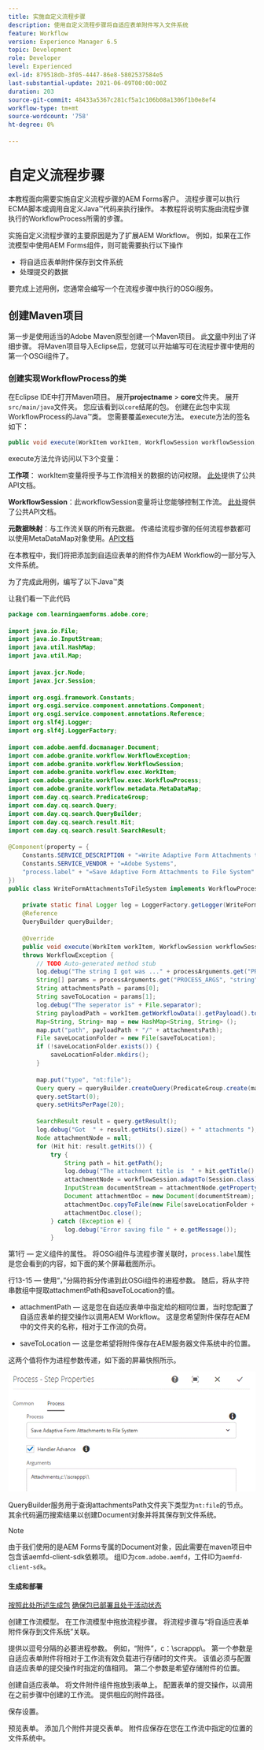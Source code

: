 ```yaml
---
title: 实施自定义流程步骤
description: 使用自定义流程步骤将自适应表单附件写入文件系统
feature: Workflow
version: Experience Manager 6.5
topic: Development
role: Developer
level: Experienced
exl-id: 879518db-3f05-4447-86e8-5802537584e5
last-substantial-update: 2021-06-09T00:00:00Z
duration: 203
source-git-commit: 48433a5367c281cf5a1c106b08a1306f1b0e8ef4
workflow-type: tm+mt
source-wordcount: '758'
ht-degree: 0%

---
```


# 自定义流程步骤

本教程面向需要实施自定义流程步骤的AEM Forms客户。 流程步骤可以执行ECMA脚本或调用自定义Java™代码来执行操作。 本教程将说明实施由流程步骤执行的WorkflowProcess所需的步骤。

实施自定义流程步骤的主要原因是为了扩展AEM Workflow。 例如，如果在工作流模型中使用AEM Forms组件，则可能需要执行以下操作

* 将自适应表单附件保存到文件系统
* 处理提交的数据

要完成上述用例，您通常会编写一个在流程步骤中执行的OSGi服务。

## 创建Maven项目

第一步是使用适当的Adobe Maven原型创建一个Maven项目。 此[文章](https://experienceleague.adobe.com/docs/experience-manager-learn/forms/creating-your-first-osgi-bundle/create-your-first-osgi-bundle.html?lang=zh-Hans)中列出了详细步骤。 将Maven项目导入Eclipse后，您就可以开始编写可在流程步骤中使用的第一个OSGi组件了。


### 创建实现WorkflowProcess的类

在Eclipse IDE中打开Maven项目。 展开&#x200B;**projectname** > **core**&#x200B;文件夹。 展开`src/main/java`文件夹。 您应该看到以`core`结尾的包。 创建在此包中实现WorkflowProcess的Java™类。 您需要覆盖execute方法。 execute方法的签名如下：

```java
public void execute(WorkItem workItem, WorkflowSession workflowSession, MetaDataMap processArguments) throws WorkflowException 
```

execute方法允许访问以下3个变量：

**工作项**： workItem变量将授予与工作流相关的数据的访问权限。 [此处](https://helpx.adobe.com/cn/experience-manager/6-3/sites/developing/using/reference-materials/diff-previous/changes/com.adobe.granite.workflow.WorkflowSession.html)提供了公共API文档。

**WorkflowSession**：此workflowSession变量将让您能够控制工作流。 [此处](https://helpx.adobe.com/cn/experience-manager/6-3/sites/developing/using/reference-materials/diff-previous/changes/com.adobe.granite.workflow.WorkflowSession.html)提供了公共API文档。

**元数据映射**：与工作流关联的所有元数据。 传递给流程步骤的任何流程参数都可以使用MetaDataMap对象使用。[API文档](https://helpx.adobe.com/experience-manager/6-5/sites/developing/using/reference-materials/javadoc/com/adobe/granite/workflow/metadata/MetaDataMap.html)

在本教程中，我们将把添加到自适应表单的附件作为AEM Workflow的一部分写入文件系统。

为了完成此用例，编写了以下Java™类

让我们看一下此代码

```java
package com.learningaemforms.adobe.core;

import java.io.File;
import java.io.InputStream;
import java.util.HashMap;
import java.util.Map;

import javax.jcr.Node;
import javax.jcr.Session;

import org.osgi.framework.Constants;
import org.osgi.service.component.annotations.Component;
import org.osgi.service.component.annotations.Reference;
import org.slf4j.Logger;
import org.slf4j.LoggerFactory;

import com.adobe.aemfd.docmanager.Document;
import com.adobe.granite.workflow.WorkflowException;
import com.adobe.granite.workflow.WorkflowSession;
import com.adobe.granite.workflow.exec.WorkItem;
import com.adobe.granite.workflow.exec.WorkflowProcess;
import com.adobe.granite.workflow.metadata.MetaDataMap;
import com.day.cq.search.PredicateGroup;
import com.day.cq.search.Query;
import com.day.cq.search.QueryBuilder;
import com.day.cq.search.result.Hit;
import com.day.cq.search.result.SearchResult;

@Component(property = {
    Constants.SERVICE_DESCRIPTION + "=Write Adaptive Form Attachments to File System",
    Constants.SERVICE_VENDOR + "=Adobe Systems",
    "process.label" + "=Save Adaptive Form Attachments to File System"
})
public class WriteFormAttachmentsToFileSystem implements WorkflowProcess {

    private static final Logger log = LoggerFactory.getLogger(WriteFormAttachmentsToFileSystem.class);
    @Reference
    QueryBuilder queryBuilder;

    @Override
    public void execute(WorkItem workItem, WorkflowSession workflowSession, MetaDataMap processArguments)
    throws WorkflowException {
        // TODO Auto-generated method stub
        log.debug("The string I got was ..." + processArguments.get("PROCESS_ARGS", "string").toString());
        String[] params = processArguments.get("PROCESS_ARGS", "string").toString().split(",");
        String attachmentsPath = params[0];
        String saveToLocation = params[1];
        log.debug("The seperator is" + File.separator);
        String payloadPath = workItem.getWorkflowData().getPayload().toString();
        Map<String, String> map = new HashMap<String, String> ();
        map.put("path", payloadPath + "/" + attachmentsPath);
        File saveLocationFolder = new File(saveToLocation);
        if (!saveLocationFolder.exists()) {
            saveLocationFolder.mkdirs();
        }

        map.put("type", "nt:file");
        Query query = queryBuilder.createQuery(PredicateGroup.create(map), workflowSession.adaptTo(Session.class));
        query.setStart(0);
        query.setHitsPerPage(20);

        SearchResult result = query.getResult();
        log.debug("Got  " + result.getHits().size() + " attachments ");
        Node attachmentNode = null;
        for (Hit hit: result.getHits()) {
            try {
                String path = hit.getPath();
                log.debug("The attachment title is  " + hit.getTitle() + " and the attachment path is  " + path);
                attachmentNode = workflowSession.adaptTo(Session.class).getNode(path + "/jcr:content");
                InputStream documentStream = attachmentNode.getProperty("jcr:data").getBinary().getStream();
                Document attachmentDoc = new Document(documentStream);
                attachmentDoc.copyToFile(new File(saveLocationFolder + File.separator + hit.getTitle()));
                attachmentDoc.close();
            } catch (Exception e) {
                log.debug("Error saving file " + e.getMessage());
            }
```

第1行 — 定义组件的属性。 将OSGi组件与流程步骤关联时，`process.label`属性是您会看到的内容，如下面的某个屏幕截图所示。

行13-15 — 使用“，”分隔符拆分传递到此OSGi组件的进程参数。 随后，将从字符串数组中提取attachmentPath和saveToLocation的值。

* attachmentPath — 这是您在自适应表单中指定给的相同位置，当时您配置了自适应表单的提交操作以调用AEM Workflow。 这是您希望附件保存在AEM中的文件夹的名称，相对于工作流的负荷。

* saveToLocation — 这是您希望将附件保存在AEM服务器文件系统中的位置。

这两个值将作为进程参数传递，如下面的屏幕快照所示。

![ProcessStep](assets/implement-process-step.gif)

QueryBuilder服务用于查询attachmentsPath文件夹下类型为`nt:file`的节点。 其余代码遍历搜索结果以创建Document对象并将其保存到文件系统。


>[!NOTE]
>
>由于我们使用的是AEM Forms专属的Document对象，因此需要在maven项目中包含该aemfd-client-sdk依赖项。 组ID为`com.adobe.aemfd`，工件ID为`aemfd-client-sdk`。

#### 生成和部署

[按照此处所述生成包](https://experienceleague.adobe.com/docs/experience-manager-learn/forms/creating-your-first-osgi-bundle/create-your-first-osgi-bundle.html?lang=zh-Hans)
[确保包已部署且处于活动状态](http://localhost:4502/system/console/bundles)

创建工作流模型。 在工作流模型中拖放流程步骤。 将流程步骤与“将自适应表单附件保存到文件系统”关联。

提供以逗号分隔的必要进程参数。 例如，“附件”，c：\\scrappp\\。 第一个参数是自适应表单附件将相对于工作流有效负载进行存储时的文件夹。 该值必须与配置自适应表单的提交操作时指定的值相同。 第二个参数是希望存储附件的位置。

创建自适应表单。 将文件附件组件拖放到表单上。 配置表单的提交操作，以调用在之前步骤中创建的工作流。 提供相应的附件路径。

保存设置。

预览表单。 添加几个附件并提交表单。 附件应保存在您在工作流中指定的位置的文件系统中。
